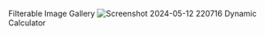 Filterable Image Gallery
![Screenshot 2024-05-12 220716](https://github.com/sathisuma/projects/assets/164530377/47cc58e8-90f0-4789-8d4b-c910cce4f4c3)
Dynamic Calculator

